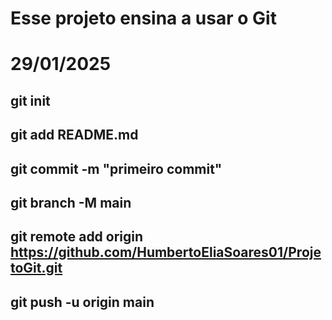 # Esse projeto ensina a usar o Git
# 29/01/2025

## git init 
## git add README.md 
## git commit -m "primeiro commit" 
## git branch -M main 
## git remote add origin https://github.com/HumbertoEliaSoares01/ProjetoGit.git
## git push -u origin main